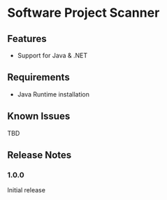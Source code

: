 # Software Project Scanner

## Features
- Support for Java & .NET

## Requirements
- Java Runtime installation

## Known Issues
TBD

## Release Notes
### 1.0.0
Initial release
